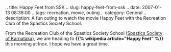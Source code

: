 .. title: Happy Feet from SSK
.. slug: happy-feet-from-ssk
.. date: 2007-01-13 08:38:00
.. tags: recreation, movie, outing
.. category: General
.. description: A fun outing to watch the movie Happy Feet with the Recreation Club of the Spastics Society School.

From the Recreation Club of the Spastics Society School ([Spastics Society of Karnataka](http://www.spasticssocietyofkarnataka.org)), we are heading to **{{% wikipedia article="Happy Feet" %}}** this morning at Inox. I hope we have a great time.
